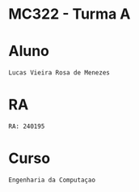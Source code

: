 # **MC322 - Turma A**

# **Aluno**
    Lucas Vieira Rosa de Menezes

# **RA**
    RA: 240195

# **Curso**
    Engenharia da Computaçao